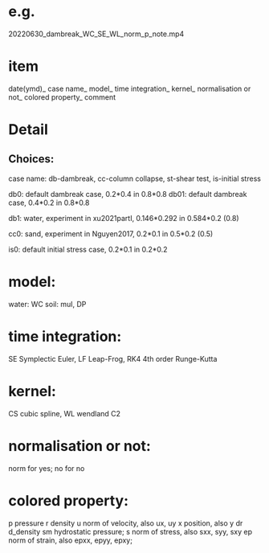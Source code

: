 # e.g.
20220630_dambreak_WC_SE_WL_norm_p_note.mp4

# item
date(ymd)_
case name_
model_
time integration_
kernel_
normalisation or not_
colored property_
comment

# Detail
## Choices:
case name:
db-dambreak, cc-column collapse, st-shear test, is-initial stress

db0: default dambreak case, 0.2\*0.4 in 0.8\*0.8
db01: default dambreak case, 0.4\*0.2 in 0.8\*0.8

db1: water, experiment in xu2021partI, 0.146\*0.292 in 0.584\*0.2 (0.8)

cc0: sand, experiment in Nguyen2017, 0.2\*0.1 in 0.5\*0.2 (0.5)

is0: default initial stress case, 0.2\*0.1 in 0.2\*0.2

# model:
water: WC
soil: muI, DP

# time integration:
SE Symplectic Euler, LF Leap-Frog, RK4 4th order Runge-Kutta

# kernel:
CS cubic spline, WL wendland C2

# normalisation or not:
norm for yes; no for no

# colored property:
p pressure
r density
u norm of velocity, also ux, uy
x position, also y
dr d_density
sm hydrostatic pressure; s norm of stress, also sxx, syy, sxy
ep norm of strain, also epxx, epyy, epxy;





